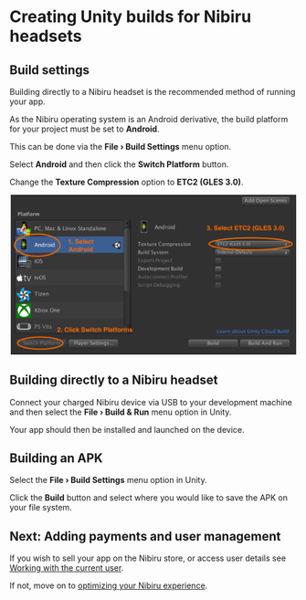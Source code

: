 # Creating Unity builds for Nibiru headsets

## Build settings

Building directly to a Nibiru headset is the recommended method of running your app.

As the Nibiru operating system is an Android derivative, the build platform for your project must be set to **Android**.

This can be done via the **File › Build Settings** menu option.

Select **Android** and then click the **Switch Platform** button.

Change the **Texture Compression** option to **ETC2 (GLES 3.0)**.

<p align="center">
  <img alt="Switch platforms to Android" width="500px" src="assets/ChangeTextureCompressionImage.png">
</p>

## Building directly to a Nibiru headset

Connect your charged Nibiru device via USB to your development machine and then select the **File › Build & Run** menu option in Unity.

Your app should then be installed and launched on the device.

## Building an APK

Select the **File › Build Settings** menu option in Unity.

Click the **Build** button and select where you would like to save the APK on your file system.

## Next: Adding payments and user management

If you wish to sell your app on the Nibiru store, or access user details see [Working with the current user](/docs/nibiru-sdk-user-management).

If not, move on to  [optimizing your Nibiru experience](/docs/optimizing-nibiru-experiences.md).
